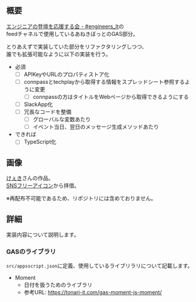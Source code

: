 
## 概要

[エンジニアの登壇を応援する会 - #engineers_lt]()の  
feedチャネルで使用しているあねきぼっとのGAS部分。  

とりあえずで実装していた部分をリファクタリングしつつ、  
誰でも拡張可能なように以下の実装を行う。  

- 必須
  - [ ] APIKeyやURLのプロパティストア化
  - [ ] connpassとtechplayから取得する情報をスプレッドシート参照するように変更
    - [ ] connpassの方はタイトルをWebページから取得できるようにする
  - [ ] SlackApp化
  - [ ] 冗長なコードを整備
    - [ ] グローバルな変数あたり
    - [ ] イベント当日、翌日のメッセージ生成メソッドあたり
- できれば
  - [ ] TypeScript化

## 画像

[けぇき](https://www.pixiv.net/member.php?id=360566)さんの作品。  
[SNSフリーアイコン](https://www.pixiv.net/member_illust.php?mode=manga&illust_id=474267820)から拝借。

※再配布不可能であるため、リポジトリには含めておりません。

## 詳細

実装内容について説明します。

### GASのライブラリ

`src/appsscript.json`に定義、使用しているライブリラリについて記載します。

- Moment
  - 日付を扱うためのライブラリ
  - 参考URL: https://tonari-it.com/gas-moment-js-moment/
